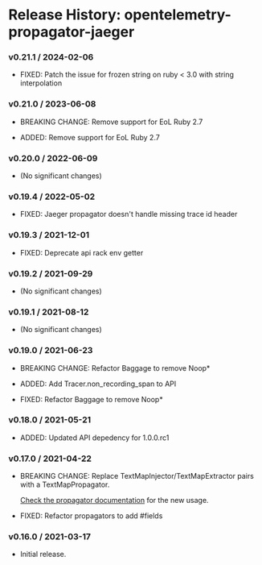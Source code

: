 # Release History: opentelemetry-propagator-jaeger

### v0.21.1 / 2024-02-06

* FIXED: Patch the issue for frozen string on ruby < 3.0 with string interpolation

### v0.21.0 / 2023-06-08

* BREAKING CHANGE: Remove support for EoL Ruby 2.7 

* ADDED: Remove support for EoL Ruby 2.7 

### v0.20.0 / 2022-06-09

* (No significant changes)

### v0.19.4 / 2022-05-02

* FIXED: Jaeger propagator doesn't handle missing trace id header 

### v0.19.3 / 2021-12-01

* FIXED: Deprecate api rack env getter 

### v0.19.2 / 2021-09-29

* (No significant changes)

### v0.19.1 / 2021-08-12

* (No significant changes)

### v0.19.0 / 2021-06-23

* BREAKING CHANGE: Refactor Baggage to remove Noop* 

* ADDED: Add Tracer.non_recording_span to API 
* FIXED: Refactor Baggage to remove Noop* 

### v0.18.0 / 2021-05-21

* ADDED: Updated API depedency for 1.0.0.rc1

### v0.17.0 / 2021-04-22

* BREAKING CHANGE: Replace TextMapInjector/TextMapExtractor pairs with a TextMapPropagator.

  [Check the propagator documentation](https://open-telemetry.github.io/opentelemetry-ruby/) for the new usage.

* FIXED: Refactor propagators to add #fields

### v0.16.0 / 2021-03-17

* Initial release.
